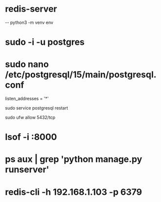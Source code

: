 # redis-server

-- python3 -m venv env

# sudo -i -u postgres

# sudo nano /etc/postgresql/15/main/postgresql.conf 

listen_addresses = '*'

sudo service postgresql restart

sudo ufw allow 5432/tcp

# lsof -i :8000

# ps aux | grep 'python manage.py runserver'

# redis-cli -h 192.168.1.103 -p 6379 





